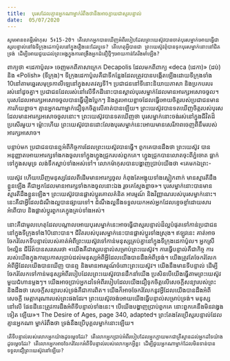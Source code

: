 ```yaml
---
title:  បុរសដែលគ្មានអ្នកណាម្នាក់រំពឹងថានឹងអាចក្លាយជាស្មរបន្ទាល់
date:  05/07/2020
---
```


`សូមអានខគម្ពីរម៉ាកុស 5៖15-20។ តើលោកអ្នកបានឃើញអំពីរបៀបដែលព្រះយេស៊ូវបានចាត់បុរសម្នាក់អោយធ្វើជាស្មរបន្ទាល់នៅឯទីក្រុងដេកាប៉ូលនៅក្នុងរឿងនេះដែរឬទេ? តើហេតុអ្វីបានជា ព្រះយេស៊ូវពុំបានទុកបុរសម្នាក់នោះនៅជិតទ្រង់ ដើម្បីអោយជួយដល់ព្រះអង្គក្នុងការពង្រឹងអ្នកជំនឿថ្មីៗអោយកាន់តែរឹងមាំឡើង?`

ពាក្យថា «ដេកាប៉ូល» ចេញមកពីភាសាក្រេក Decapolis ដែលមកពីពាក្យ «deca (ដេកា)» (ដប់) និង «Polish» (ទីក្រុង)។ ទីក្រុងដេកាប៉ូលគឺជាទីកន្លែងដែលត្រូវបានបង្កើតឡើងដោយទីក្រុងទាំង 10នៅតាមឆ្នេរសមុទ្រកាលីឡេនៅក្នុងសតវត្សទី1។ ប្រជាជននៅទីនោះនិយាយភាសា និងប្រកបរបរ រស់នៅដូចគ្នា។ ប្រជាជនដែលរស់នៅលើទឹកដីនោះបានស្គាល់បុរសម្នាក់ដែលមានអារក្សអសោចចូល។ បុរសដែលអារក្សអសោចចូលបានធ្វើរឿងប្លែកៗ និងគួរអោយខ្លាចដែលធ្វើអោយចិត្តរបស់ប្រជាជនមាន ការភ័យខ្លាច។ គ្មានអ្នកណាម្នាក់ជឿទុកចិត្តលើគាត់បានឡើយ។ ព្រះយេស៊ូវបានទតឃើញចិត្តរបស់បុរសដែលមានអារក្សអសោចចូលនោះ។ ព្រះយេស៊ូវបានទតឃើញថា បុរសម្នាក់នោះចង់រស់នៅក្នុងជីវិតដ៏ប្រសើរមួយ។ ម្ល៉ោះហើយ ព្រះយេស៊ូវបានដោះលែងបុរសម្នាក់នេះអោយមានសេរីភាពចេញពីនឹមរបស់អារក្សអសោច។

បន្ទាប់មក ប្រជាជនបានឮអំពីកិច្ចការដែលព្រះយេស៊ូវបានធ្វើ។ ពួកគេបានដឹងថា ព្រះយេស៊ូវ បានអនុញ្ញាតអោយអារក្សទាំងកងចូលទៅក្នុងហ្វូងជ្រូករបស់ពួកគេ។ ហ្វូងជ្រូកបានលោតចុះពីភ្នំចោត ធ្លាក់ទៅក្នុងសមុទ្រ លង់ទឹកស្លាប់ទាំងអស់ទៅ។ លោកម៉ាកុសបានបង្ហាញប្រាប់យើងថា «គេមកឯព្រះ-

យេស៊ូវ ហើយឃើញមនុស្សដែលពីដើមមានអារក្សចូល កំពុងតែអង្គុយទាំងស្លៀកពាក់ មានស្មារតីដឹង ខ្លួនឡើង គឺជាអ្នកដែលមានអារក្សទាំងកងចូលនោះឯង រួចគេស្ញែងខ្លាច»។ បុរសម្នាក់នោះបានមានស្មារតីដឹងខ្លួនឡើង។ ព្រះយេស៊ូវបានផ្លាស់ប្តូរគោលគំនិត អារម្មណ៍ និងវិញ្ញាណរបស់បុរសម្នាក់នោះ។ នេះគឺជាអ្វីដែលដំណឹងល្អបានផ្សាយទៅ។ ដំណឹងល្អនឹងទទួលយកអស់អ្នកដែលខ្ទេចខ្ទាំដោយសារអំពើបាប និងផ្លាស់ប្តូរពួកគេក្នុងគ្រប់ទាំងអស់។

នោះគឺជាមូលហេតុដែលបណ្តាលអោយបុរសម្នាក់នេះអាចធ្វើជាស្មរបន្ទាល់ដ៏ល្អបំផុតទៅកាន់ប្រជាជននៅក្នុងទីក្រុងទាំង10នោះបាន។ ជីវិតរបស់បុរសម្នាក់នេះបានផ្លាស់ប្តូរទាំងស្រុង។ ឥឡូវនេះ គាត់អាចចែករំលែកទីបន្ទាល់របស់គាត់អំពីព្រះយេស៊ូវទៅកាន់មនុស្សគ្រប់គ្នានៅក្នុងទីក្រុងដេកាប៉ូល។ អ្នកស្រី អែល្លិន ជីវ៉ៃត៍បានសរសេរថា «យើងគឺជាស្មរបន្ទាល់សម្រាប់ព្រះយេស៊ូវ។ ការធ្វើបន្ទាល់គឺជាកិច្ច ការរបស់យើងក្នុងការប្រកាសប្រាប់ដល់មនុស្សអំពីអ្វីដែលយើងបានដឹងអំពីទ្រង់។ យើងត្រូវតែចែករំលែក អំពីអ្វីដែលយើងបានឃើញ បានឮ និងមានអារម្មណ៍ចំពោះព្រះយេស៊ូវ។ យើងនឹងមានទីបន្ទាល់ ដើម្បី ចែករំលែកទៅកាន់មនុស្សអំពីរបៀបដែលព្រះយេស៊ូវបានដឹកនាំយើង ប្រសិនបើយើងធ្វើតាមព្រះយេស៊ូវ មួយជំហានម្តងៗ។ យើងអាចប្រាប់អ្នកដទៃអំពីរបៀបដែលយើងជឿទុកចិត្តលើសេចក្តីសន្យារបស់ព្រះ និងដឹងថា សេចក្តីសន្យារបស់ទ្រង់គឺជាការពិត។ យើងក៏អាចចែករំលែកនូវអ្វីដែលយើងបានដឹងអំពីសេចក្តី មេត្តាករុណារបស់ព្រះផងដែរ។ ព្រះយេស៊ូវចង់អោយយើងធ្វើបន្ទាល់សម្រាប់ទ្រង់។ មនុស្សនៅលើ ផែនដីនេះត្រូវការដឹងអំពីទីបន្ទាល់ទាំងនេះ។ បើយើងបង្ហាញប្រាប់ពួកគេ នោះពួកគេនឹងមិនវង្វេងទៀត ឡើយ»។ The Desire of Ages, page 340, adapted។ ព្រះតែងតែប្រើស្មរបន្ទាល់ដែលគ្មានអ្នកណា ម្នាក់រំពឹងថា ទ្រង់នឹងប្រើបុគ្គលម្នាក់នោះឡើយ។

`តើទីបន្ទាល់របស់លោកអ្នកយ៉ាងដូចម្តេចដែរ? តើលោកអ្នកប្រាប់អំពីរបៀបដែលអ្នកក្លាយមកជាគ្រីស្ទានដល់អ្នកដទៃយ៉ាងដូចម្តេចដែរ? តើលោកអ្នកអាចចែករំលែកអំពីទីបន្ទាល់របស់លោកអ្នកអ្វីខ្លះ ដើម្បីជួយអ្នកណាម្នាក់ដែលមិនទាន់បានទទួលជឿព្រះយេស៊ូវនៅឡើយ?`